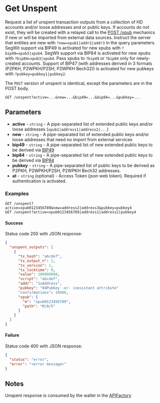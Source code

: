# Get Unspent

Request a list of unspent transaction outputs from a collection of HD accounts and/or loose addresses and or public keys. If accounts do not exist, they will be created with a relayed call to the [POST /xpub](./POST_xpub.md) mechanics if new or will be imported from external data sources. Instruct the server that entities are new with `?new=xpub1|addr2|addr3` in the query parameters. SegWit support via BIP49 is activated for new xpubs with `?bip49=xpub3|xpub4`. SegWit support via BIP84 is activated for new xpubs with `?bip84=xpub3|xpub4`. Pass xpubs to `?bip49` or `?bip84` only for newly-created accounts. Support of BIP47 (with addresses derived in 3 formats (P2PKH, P2WPKH/P2SH, P2WPKH Bech32)) is activated for new pubkeys with `?pubkey=pubkey1|pubkey2`.

The `POST` version of unspent is identical, except the parameters are in the POST body.


```
GET /unspent?active=...&new=...&bip49=...&bip84=...&pubkey=...
```

## Parameters
* **active** - `string` - A pipe-separated list of extended public keys and/or loose addresses (`xpub1|address1|address2|...`)
* **new** - `string` - A pipe-separated list of extended public keys and/or loose addresses that need no import from external services
* **bip49** - `string` - A pipe-separated list of new extended public keys to be derived via [BIP49](https://github.com/bitcoin/bips/blob/master/bip-0049.mediawiki)
* **bip84** - `string` - A pipe-separated list of new extended public keys to be derived via [BIP84](https://github.com/bitcoin/bips/blob/master/bip-0084.mediawiki)
* **pubkey** - `string` - A pipe-separated list of public keys to be derived as P2PKH, P2WPKH/P2SH, P2WPKH Bech32 addresses.
* **at** - `string` (optional) - Access Token (json web token). Required if authentication is activated.

### Examples

```
GET /unspent?active=xpub0123456789&new=address2|address3&pubkey=pubkey4
GET /unspent?active=xpub0123456789|address1|address2|pubkey4
```

#### Success
Status code 200 with JSON response:
```json
{
  "unspent_outputs": [
    {
      "tx_hash": "abcdef",
      "tx_output_n": 2,
      "tx_version": 1,
      "tx_locktime": 0,
      "value": 100000000,
      "script": "abcdef",
      "addr": "1xAddress",
      "pubkey": "04Pubkey -or- inexistant attribute"
      "confirmations": 10000,
      "xpub": {
        "m": "xpub0123456789",
        "path": "M/0/5"
      }
    }
  ]
}
```

#### Failure
Status code 400 with JSON response:
```json
{
  "status": "error",
  "error": "<error message>"
}
```

## Notes
Unspent response is consumed by the wallet in the [APIFactory](https://github.com/Samourai-Wallet/samourai-wallet-android/blob/master/app/src/main/java/com/samourai/wallet/api/APIFactory.java)

